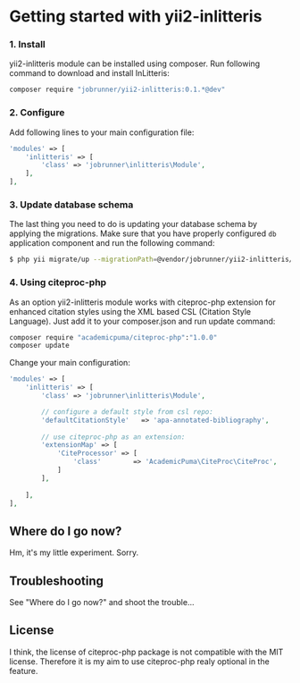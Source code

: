 # Getting started with yii2-inlitteris

### 1. Install

yii2-inlitteris module can be installed using composer. Run following command to download and install InLitteris:

```bash
composer require "jobrunner/yii2-inlitteris:0.1.*@dev"
```

### 2. Configure

Add following lines to your main configuration file:

```php
'modules' => [
    'inlitteris' => [
        'class' => 'jobrunner\inlitteris\Module',
    ],
],
```

### 3. Update database schema

The last thing you need to do is updating your database schema by applying the
migrations. Make sure that you have properly configured `db` application component
and run the following command:

```bash
$ php yii migrate/up --migrationPath=@vendor/jobrunner/yii2-inlitteris/migrations
```

### 4. Using citeproc-php

As an option yii2-inlitteris module works with citeproc-php extension for enhanced citation styles using the 
XML based CSL (Citation Style Language). Just add it to your composer.json and run update command: 

```bash
composer require "academicpuma/citeproc-php":"1.0.0"
composer update
```

Change your main configuration:

```php
'modules' => [
    'inlitteris' => [
        'class' => 'jobrunner\inlitteris\Module',

        // configure a default style from csl repo:
        'defaultCitationStyle'   => 'apa-annotated-bibliography',
        
        // use citeproc-php as an extension:
        'extensionMap' => [
            'CiteProcessor' => [
                'class'        => 'AcademicPuma\CiteProc\CiteProc',
            ]
        ],
        
    ],
],
```

## Where do I go now?

Hm, it's my little experiment. Sorry.

## Troubleshooting

See "Where do I go now?" and shoot the trouble...

## License

I think, the license of citeproc-php package is not compatible with the MIT license. Therefore it is my aim to 
use citeproc-php realy optional in the feature.